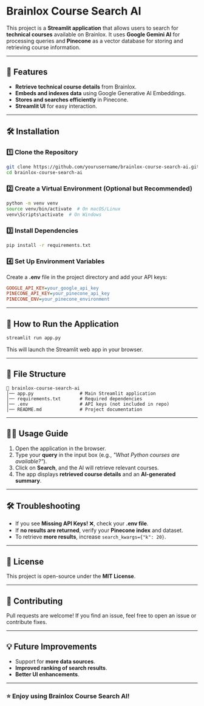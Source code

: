 # Brainlox Course Search AI

This project is a **Streamlit application** that allows users to search for **technical courses** available on Brainlox. It uses **Google Gemini AI** for processing queries and **Pinecone** as a vector database for storing and retrieving course information.

---

## 🚀 Features
- **Retrieve technical course details** from Brainlox.
- **Embeds and indexes data** using Google Generative AI Embeddings.
- **Stores and searches efficiently** in Pinecone.
- **Streamlit UI** for easy interaction.

---

## 🛠️ Installation

### 1️⃣ Clone the Repository
```bash
git clone https://github.com/yourusername/brainlox-course-search-ai.git
cd brainlox-course-search-ai
```

### 2️⃣ Create a Virtual Environment (Optional but Recommended)
```bash
python -m venv venv
source venv/bin/activate  # On macOS/Linux
venv\Scripts\activate  # On Windows
```

### 3️⃣ Install Dependencies
```bash
pip install -r requirements.txt
```

### 4️⃣ Set Up Environment Variables
Create a **.env** file in the project directory and add your API keys:
```ini
GOOGLE_API_KEY=your_google_api_key
PINECONE_API_KEY=your_pinecone_api_key
PINECONE_ENV=your_pinecone_environment
```

---

## 🔄 How to Run the Application
```bash
streamlit run app.py
```

This will launch the Streamlit web app in your browser.

---

## 📜 File Structure
```
📂 brainlox-course-search-ai
│── app.py                 # Main Streamlit application
│── requirements.txt       # Required dependencies
│── .env                   # API keys (not included in repo)
│── README.md              # Project documentation
```

---

## 🧑‍💻 Usage Guide
1. Open the application in the browser.
2. Type your **query** in the input box (e.g., *"What Python courses are available?"*).
3. Click on **Search**, and the AI will retrieve relevant courses.
4. The app displays **retrieved course details** and an **AI-generated summary**.

---

## 🛠️ Troubleshooting
- If you see **Missing API Keys!** ❌, check your **.env file**.
- If **no results are returned**, verify your **Pinecone index** and dataset.
- To retrieve **more results**, increase `search_kwargs={"k": 20}`.

---

## 📜 License
This project is open-source under the **MIT License**.

---

## 🤝 Contributing
Pull requests are welcome! If you find an issue, feel free to open an issue or contribute fixes.

---

## 💡 Future Improvements
- Support for **more data sources**.
- **Improved ranking of search results**.
- **Better UI enhancements**.

---

### ⭐ Enjoy using Brainlox Course Search AI!










